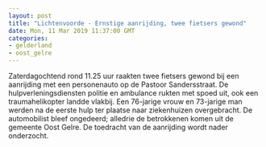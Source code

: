 ```yaml
---
layout: post
title: "Lichtenvoorde - Ernstige aanrijding, twee fietsers gewond"
date: Mon, 11 Mar 2019 11:37:00 GMT
categories: 
- gelderland 
- oost_gelre 
---
```


Zaterdagochtend rond 11.25 uur raakten twee fietsers gewond bij een aanrijding met een personenauto op de Pastoor Sandersstraat. De hulpverleningsdiensten politie en ambulance rukten met spoed uit, ook een traumahelikopter landde vlakbij. Een 76-jarige vrouw en 73-jarige man werden na de eerste hulp ter plaatse naar ziekenhuizen overgebracht. De automobilist bleef ongedeerd; alledrie de betrokkenen komen uit de gemeente Oost Gelre. De toedracht van de aanrijding wordt nader onderzocht.
